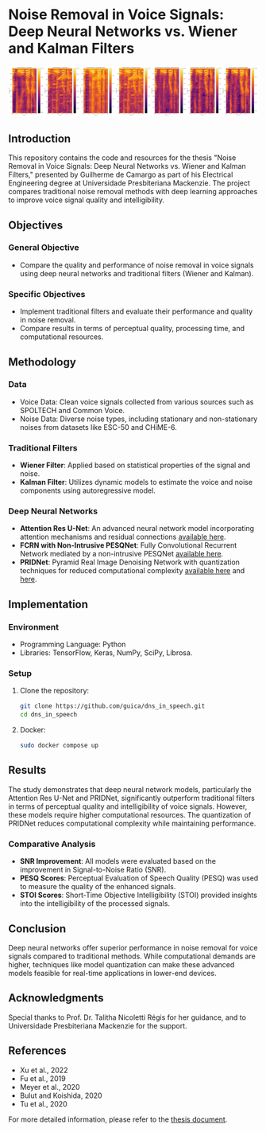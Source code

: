 # Noise Removal in Voice Signals: Deep Neural Networks vs. Wiener and Kalman Filters

![](https://github.com/guica/dns_in_speech/blob/main/Resultado%20-%20Sons%20Filtrados/Som%2013/stft_comparison.png)

## Introduction
This repository contains the code and resources for the thesis "Noise Removal in Voice Signals: Deep Neural Networks vs. Wiener and Kalman Filters," presented by Guilherme de Camargo as part of his Electrical Engineering degree at Universidade Presbiteriana Mackenzie. The project compares traditional noise removal methods with deep learning approaches to improve voice signal quality and intelligibility.

## Objectives
### General Objective
- Compare the quality and performance of noise removal in voice signals using deep neural networks and traditional filters (Wiener and Kalman).

### Specific Objectives
- Implement traditional filters and evaluate their performance and quality in noise removal.
- Compare results in terms of perceptual quality, processing time, and computational resources.

## Methodology
### Data
- Voice Data: Clean voice signals collected from various sources such as SPOLTECH and Common Voice.
- Noise Data: Diverse noise types, including stationary and non-stationary noises from datasets like ESC-50 and CHiME-6.

### Traditional Filters
- **Wiener Filter**: Applied based on statistical properties of the signal and noise.
- **Kalman Filter**: Utilizes dynamic models to estimate the voice and noise components using autoregressive model.

### Deep Neural Networks
- **Attention Res U-Net**: An advanced neural network model incorporating attention mechanisms and residual connections [available here](https://ieeexplore.ieee.org/document/9902215).
- **FCRN with Non-Intrusive PESQNet**: Fully Convolutional Recurrent Network mediated by a non-intrusive PESQNet [available here](https://ieeexplore.ieee.org/document/9750869).
- **PRIDNet**: Pyramid Real Image Denoising Network with quantization techniques for reduced computational complexity [available here](https://arxiv.org/pdf/1908.00273.pdf) and [here](https://arxiv.org/pdf/1808.06474.pdf).

## Implementation
### Environment
- Programming Language: Python
- Libraries: TensorFlow, Keras, NumPy, SciPy, Librosa.

### Setup
1. Clone the repository:
    ```sh
    git clone https://github.com/guica/dns_in_speech.git
    cd dns_in_speech
    ```
2. Docker:
    ```sh
    sudo docker compose up
    ```
    
## Results
The study demonstrates that deep neural network models, particularly the Attention Res U-Net and PRIDNet, significantly outperform traditional filters in terms of perceptual quality and intelligibility of voice signals. However, these models require higher computational resources. The quantization of PRIDNet reduces computational complexity while maintaining  performance.

### Comparative Analysis
- **SNR Improvement**: All models were evaluated based on the improvement in Signal-to-Noise Ratio (SNR).
- **PESQ Scores**: Perceptual Evaluation of Speech Quality (PESQ) was used to measure the quality of the enhanced signals.
- **STOI Scores**: Short-Time Objective Intelligibility (STOI) provided insights into the intelligibility of the processed signals.

## Conclusion
Deep neural networks offer superior performance in noise removal for voice signals compared to traditional methods. While computational demands are higher, techniques like model quantization can make these advanced models feasible for real-time applications in lower-end devices.

## Acknowledgments
Special thanks to Prof. Dr. Talitha Nicoletti Régis for her guidance, and to Universidade Presbiteriana Mackenzie for the support.

## References
- Xu et al., 2022
- Fu et al., 2019
- Meyer et al., 2020
- Bulut and Koishida, 2020
- Tu et al., 2020

For more detailed information, please refer to the [thesis document](https://drive.google.com/file/d/1Rip2yPE2Kr3QKVoIGdPtJprGVsr7Xggv/view?usp=sharing).
